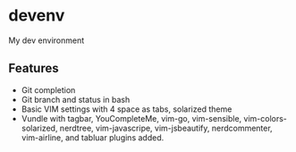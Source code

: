 # devenv
My dev environment

## Features
* Git completion
* Git branch and status in bash
* Basic VIM settings with 4 space as tabs, solarized theme
* Vundle with tagbar, YouCompleteMe, vim-go, vim-sensible, vim-colors-solarized, nerdtree, vim-javascripe, vim-jsbeautify, nerdcommenter, vim-airline, and tabluar plugins added.
